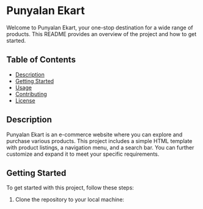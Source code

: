# Punyalan Ekart

Welcome to Punyalan Ekart, your one-stop destination for a wide range of products. This README provides an overview of the project and how to get started.

## Table of Contents

- [Description](#description)
- [Getting Started](#getting-started)
- [Usage](#usage)
- [Contributing](#contributing)
- [License](#license)

## Description

Punyalan Ekart is an e-commerce website where you can explore and purchase various products. This project includes a simple HTML template with product listings, a navigation menu, and a search bar. You can further customize and expand it to meet your specific requirements.

## Getting Started

To get started with this project, follow these steps:

1. Clone the repository to your local machine:
   ```bash
